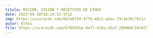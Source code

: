 ```yaml
---
titulo: MISIÓN, VISIÓN Y OBJETIVOS DE ETHOS
date: 2023-09-28T16:24:53.971Z
img: https://ucarecdn.com/6b7e6f5d-4776-40c2-aeac-73c1e39c7b11/
autor: Ethos
file: https://ucarecdn.com/b7695d1e-0af7-419a-a5a7-29b960c59c67/
---
```

